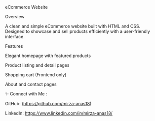 eCommerce Website

Overview

A clean and simple eCommerce website built with HTML and CSS. Designed to showcase and sell products efficiently with a user-friendly interface.

Features

Elegant homepage with featured products

Product listing and detail pages

Shopping cart (Frontend only)

About and contact pages

✨ Connect with Me :

GitHub: (https://github.com/mirza-anas18)

LinkedIn: https://www.linkedin.com/in/mirza-anas18/
